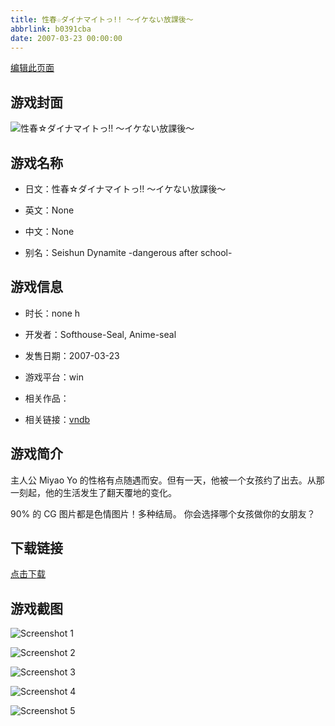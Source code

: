 ```yaml
---
title: 性春☆ダイナマイトっ!! ～イケない放課後～
abbrlink: b0391cba
date: 2007-03-23 00:00:00
---
```

[编辑此页面](https://github.com/ACG-3/ADV3-source/blob/main/source/_posts/games/%E6%80%A7%E6%98%A5%E2%98%86%E3%83%80%E3%82%A4%E3%83%8A%E3%83%9E%E3%82%A4%E3%83%88%E3%81%A3%21%21%20%EF%BD%9E%E3%82%A4%E3%82%B1%E3%81%AA%E3%81%84%E6%94%BE%E8%AA%B2%E5%BE%8C%EF%BD%9E.md)

## 游戏封面

![性春☆ダイナマイトっ!! ～イケない放課後～](https://pan.timero.xyz/d/onedrive/img_lib_001/%E6%80%A7%E6%98%A5%E2%98%86%E3%83%80%E3%82%A4%E3%83%8A%E3%83%9E%E3%82%A4%E3%83%88%E3%81%A3!!%20%EF%BD%9E%E3%82%A4%E3%82%B1%E3%81%AA%E3%81%84%E6%94%BE%E8%AA%B2%E5%BE%8C%EF%BD%9E_cover.avif)


## 游戏名称

- 日文：性春☆ダイナマイトっ!! ～イケない放課後～
- 英文：None
- 中文：None

- 别名：Seishun Dynamite -dangerous after school-


## 游戏信息

- 时长：none h
- 开发者：Softhouse-Seal, Anime-seal
- 发售日期：2007-03-23
- 游戏平台：win
- 相关作品：

- 相关链接：[vndb](https://vndb.org/v5112)


## 游戏简介

主人公 Miyao Yo 的性格有点随遇而安。但有一天，他被一个女孩约了出去。从那一刻起，他的生活发生了翻天覆地的变化。

90% 的 CG 图片都是色情图片！多种结局。
你会选择哪个女孩做你的女朋友？




## 下载链接

[点击下载](https://pan.timero.xyz/onedrive/adv_lib_001/%E6%80%A7%E6%98%A5%E2%98%86%E3%83%80%E3%82%A4%E3%83%8A%E3%83%9E%E3%82%A4%E3%83%88%E3%81%A3%21%21%20%EF%BD%9E%E3%82%A4%E3%82%B1%E3%81%AA%E3%81%84%E6%94%BE%E8%AA%B2%E5%BE%8C%EF%BD%9E)


## 游戏截图


![Screenshot 1](https://pan.timero.xyz/d/onedrive/img_lib_001/%E6%80%A7%E6%98%A5%E2%98%86%E3%83%80%E3%82%A4%E3%83%8A%E3%83%9E%E3%82%A4%E3%83%88%E3%81%A3!!%20%EF%BD%9E%E3%82%A4%E3%82%B1%E3%81%AA%E3%81%84%E6%94%BE%E8%AA%B2%E5%BE%8C%EF%BD%9E_Screenshot_1.avif)

![Screenshot 2](https://pan.timero.xyz/d/onedrive/img_lib_001/%E6%80%A7%E6%98%A5%E2%98%86%E3%83%80%E3%82%A4%E3%83%8A%E3%83%9E%E3%82%A4%E3%83%88%E3%81%A3!!%20%EF%BD%9E%E3%82%A4%E3%82%B1%E3%81%AA%E3%81%84%E6%94%BE%E8%AA%B2%E5%BE%8C%EF%BD%9E_Screenshot_2.avif)

![Screenshot 3](https://pan.timero.xyz/d/onedrive/img_lib_001/%E6%80%A7%E6%98%A5%E2%98%86%E3%83%80%E3%82%A4%E3%83%8A%E3%83%9E%E3%82%A4%E3%83%88%E3%81%A3!!%20%EF%BD%9E%E3%82%A4%E3%82%B1%E3%81%AA%E3%81%84%E6%94%BE%E8%AA%B2%E5%BE%8C%EF%BD%9E_Screenshot_3.avif)

![Screenshot 4](https://pan.timero.xyz/d/onedrive/img_lib_001/%E6%80%A7%E6%98%A5%E2%98%86%E3%83%80%E3%82%A4%E3%83%8A%E3%83%9E%E3%82%A4%E3%83%88%E3%81%A3!!%20%EF%BD%9E%E3%82%A4%E3%82%B1%E3%81%AA%E3%81%84%E6%94%BE%E8%AA%B2%E5%BE%8C%EF%BD%9E_Screenshot_4.avif)

![Screenshot 5](https://pan.timero.xyz/d/onedrive/img_lib_001/%E6%80%A7%E6%98%A5%E2%98%86%E3%83%80%E3%82%A4%E3%83%8A%E3%83%9E%E3%82%A4%E3%83%88%E3%81%A3!!%20%EF%BD%9E%E3%82%A4%E3%82%B1%E3%81%AA%E3%81%84%E6%94%BE%E8%AA%B2%E5%BE%8C%EF%BD%9E_Screenshot_5.avif)

